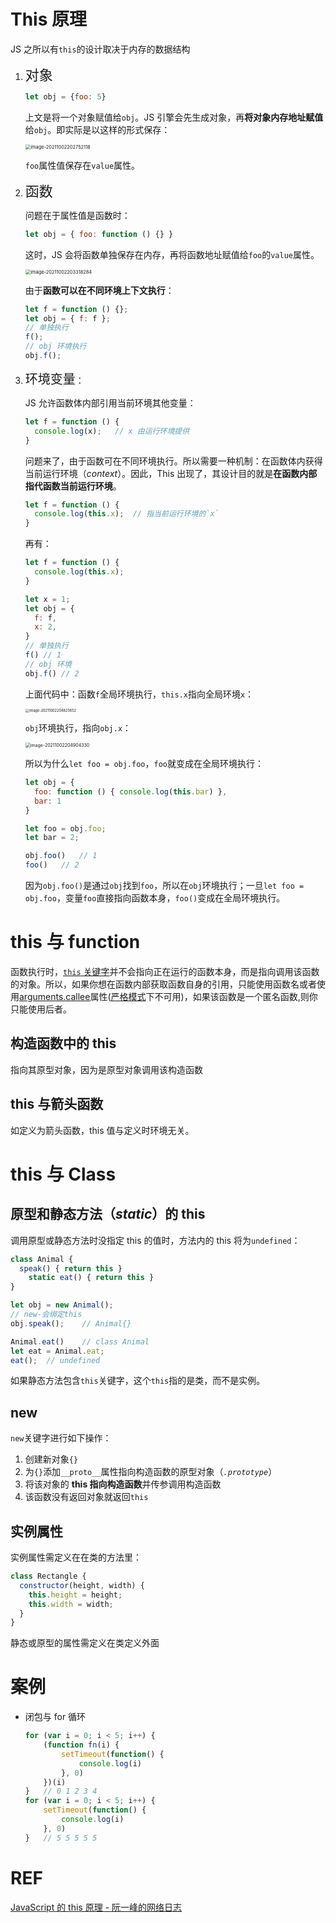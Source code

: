 # This 原理

JS 之所以有`this`的设计取决于内存的数据结构



1. <span style="font-size:22px">对象</span>

    ```js
    let obj = {foo: 5}
    ```

    上文是将一个对象赋值给`obj`。JS 引擎会先生成对象，再**将对象内存地址赋值**给`obj`。即实际是以这样的形式保存：

    <img src="https://gitee.com/ethereal-bang/images/raw/master/20211002202759.png" alt="image-20211002202752118" style="zoom:53%;" />

    `foo`属性值保存在`value`属性。

2. <span style="font-size:22px">函数</span>

    问题在于属性值是函数时：

    ```js
    let obj = { foo: function () {} }
    ```

    这时，JS 会将函数单独保存在内存，再将函数地址赋值给`foo`的`value`属性。

    <img src="https://gitee.com/ethereal-bang/images/raw/master/20211002203318.png" alt="image-20211002203318284" style="zoom:53%;" />

    由于**函数可以在不同环境上下文执行**：

    ```js
    let f = function () {};
    let obj = { f: f };
    // 单独执行
    f();
    // obj 环境执行
    obj.f();
    ```

3. <span style="font-size:20px">环境变量</span>：

    JS 允许函数体内部引用当前环境其他变量：

    ```js
    let f = function () {
      console.log(x);	// x 由运行环境提供
    }
    ```

    问题来了，由于函数可在不同环境执行。所以需要一种机制：在函数体内获得当前运行环境（*context*）。因此，This 出现了，其设计目的就是**在函数内部指代函数当前运行环境**。

    ```js
    let f = function () {
      console.log(this.x);	// 指当前运行环境的`x`
    }
    ```

    再有：

    ```js
    let f = function () {
      console.log(this.x);
    }
    
    let x = 1;
    let obj = {
      f: f,
      x: 2,
    }
    // 单独执行
    f()	// 1
    // obj 环境
    obj.f()	// 2
    ```

    上面代码中：函数`f`全局环境执行，`this.x`指向全局环境`x`：

    <img src="https://gitee.com/ethereal-bang/images/raw/master/20211002204825.png" alt="image-20211002204825652" style="zoom:40%;" />

    `obj`环境执行，指向`obj.x`：

    <img src="https://gitee.com/ethereal-bang/images/raw/master/20211002204904.png" alt="image-20211002204904330" style="zoom:50%;" />

    所以为什么`let foo = obj.foo`，`foo`就变成在全局环境执行：

    ```js
    let obj = {
      foo: function () { console.log(this.bar) },
      bar: 1
    }
    
    let foo = obj.foo;
    let bar = 2;
    
    obj.foo()	// 1
    foo()	// 2
    ```

    因为`obj.foo()`是通过`obj`找到`foo`，所以在`obj`环境执行；一旦`let foo = obj.foo`，变量`foo`直接指向函数本身，`foo()`变成在全局环境执行。



# this 与 function

函数执行时，[`this` 关键字](https://developer.mozilla.org/zh-CN/docs/Web/JavaScript/Reference/Operators/this)并不会指向正在运行的函数本身，而是指向调用该函数的对象。所以，如果你想在函数内部获取函数自身的引用，只能使用函数名或者使用[arguments.callee](https://developer.mozilla.org/zh-cn/docs/JavaScript/Reference/Functions_and_function_scope/arguments/callee)属性([严格模式](https://developer.mozilla.org/zh-CN/docs/Web/JavaScript/Reference/Strict_mode)下不可用)，如果该函数是一个匿名函数,则你只能使用后者。



## 构造函数中的 this

指向其原型对象，因为是原型对象调用该构造函数



## this 与箭头函数

如定义为箭头函数，this 值与定义时环境无关。



# this 与 Class

## 原型和静态方法（*static*）的 this

调用原型或静态方法时没指定 this 的值时，方法内的 this 将为`undefined`：

```js
class Animal {
  speak() { return this }
	static eat() { return this }
}

let obj = new Animal();
// new-会绑定this
obj.speak();	// Animal{}

Animal.eat()	// class Animal
let eat = Animal.eat;
eat();	// undefined
```

如果静态方法包含`this`关键字，这个`this`指的是类，而不是实例。



## new

`new`关键字进行如下操作：

1. 创建新对象`{}`
2. 为`{}`添加`__proto__`属性指向构造函数的原型对象（*`.prototype`*）
3. 将该对象的 **this 指向构造函数**并传参调用构造函数
4. 该函数没有返回对象就返回`this`



## 实例属性

实例属性需定义在在类的方法里：

```js
class Rectangle {
  constructor(height, width) {
    this.height = height;
    this.width = width;
  }
}
```

静态或原型的属性需定义在类定义外面



# 案例

+ 闭包与 for 循环

    ```javascript
    for (var i = 0; i < 5; i++) {
        (function fn(i) {
            setTimeout(function() {
                console.log(i)
            }, 0)
        })(i)
    }	// 0 1 2 3 4
    for (var i = 0; i < 5; i++) {
        setTimeout(function() {
            console.log(i)
        }, 0)
    }	// 5 5 5 5 5
    ```

    

# REF

[JavaScript 的 this 原理 - 阮一峰的网络日志](http://www.ruanyifeng.com/blog/2018/06/javascript-this.html)


